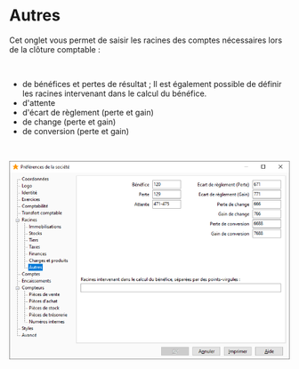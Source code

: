 # Autres



Cet onglet vous permet de saisir les racines des comptes nécessaires lors de la clôture comptable :


 


* de bénéfices et pertes de résultat ; Il est également possible de définir les racines intervenant dans le calcul du bénéfice.
* d'attente
* d'écart de règlement (perte et gain)
* de change (perte et gain)
* de conversion (perte et gain)


 


![](../../assets/images/PreferencesSociete/2-5/OngletRacinesAutres.png)


